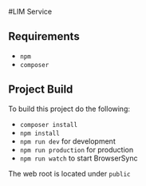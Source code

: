 #LIM Service

## Requirements

* `npm`
* `composer`

## Project Build

To build this project do the following:

* `composer install`
* `npm install`
* `npm run dev` for development
* `npm run production` for production
* `npm run watch` to start BrowserSync

The web root is located under `public`